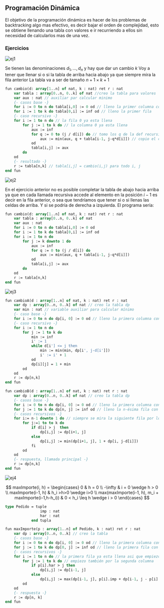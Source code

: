## Programación Dinámica
El objetivo de la programación dinámica es hacer de los problemas de backtracking algo mas efectivo, es decir bajar el orden de complejidad, esto se obtiene llenando una tabla con valores e ir recurriendo a ellos sin necesidad de calcularlos mas de una vez.

### Ejercicios

![ej1](/Materias/Algoritmos%20y%20Estructuras%20de%20Datos%202/Práctico/Consignas/dp1.png)

Se tienen las denominaciones $d_1,\dots,d_n$ y hay que dar un cambio $k$
Voy a tener que llenar si o si la tabla de arriba hacia abajo ya que siempre mira la fila anterior
La tabla va a ser de tamaño $n+1 \times k+1$
```pascal
fun cambio(d: array[1..n] of nat, k : nat) ret r : nat
	var tabla : array[0..n, 0..k] of nat //creo la tabla para valores
	var aux : nat // auxiliar par calcular minimo
	{- casos base -}
	for i := 0 to n do tabla[i,0] := 0 od // lleno la primer columna con ceros 
	for i := 1 to k do tabla[0,i] := inf od // lleno la primer fila
	{- caso recursivo -}
	for i := 1 to n do // la fila 0 ya esta llena
		for j := 1 to k do // la columna 0 ya esta llena
			aux := inf 
			for q := 0 to (j / d[i]) do // tomo los q de la def recursiva
				aux := min(aux, q + tabla[i-1, j-q*d[i]]) // copio el caso recursivo
			od
			tabla[i,j] := aux
		do
	od
	{- resultado -}
	r := tabla[n,k] // tabla[i,j] = cambio(i,j) para todo i, j
end fun 
```

![ej2](/Materias/Algoritmos%20y%20Estructuras%20de%20Datos%202/Práctico/Consignas/dp2.png)

En el ejercicio anterior no es posible completar la tabla de abajo hacia arriba ya que en cada llamada recursiva accede al elemento en la posición $i-1$ es decir en la fila anterior, o sea que tendríamos que tener si o si llenas las celdas de arriba. Y si se podría de derecha a izquierda. El programa sería:

```pascal
fun cambio(d: array[1..n] of nat, k : nat) ret r : nat
	var tabla : array[0..n, 0..k] of nat 
	var aux : nat 
	for i := 0 to n do tabla[i,0] := 0 od  
	for i := 1 to k do tabla[0,i] := inf od 
	for i := 1 to n do 
		for j := k downto 1 do 
			aux := inf 
			for q := 0 to (j / d[i]) do 
				aux := min(aux, q + tabla[i-1, j-q*d[i]]) 
			od
			tabla[i,j] := aux
		do
	od
	r := tabla[n,k] 
end fun 
```

![ej3](/Materias/Algoritmos%20y%20Estructuras%20de%20Datos%202/Práctico/Consignas/dp3.png)

```pascal
fun cambioA(d : array[1..n] of nat, k : nat) ret r : nat
	var dp : array[0..n, 0..k] of nat // creo la tabla dp 
	var min : nat // variable auxiliar para calcular mínimo
	{- caso base -} 
	for i := 0 to n do dp[i, 0] := 0 od // lleno la primera columna con 0
	{- caso recursivo -}
	for i := 1 to n do 
		for j := 1 to k do
			min := inf
			i' := 1
			while d[i'] <= j then
				min := min(min, dp[i', j-d[i']])
				i' := i' + 1
			od
			dp[i][j] = 1 + min
		od
	od
	r := dp[n,k]
end fun
```

```pascal
fun cambioB(d : array[1..n] of nat, k : nat) ret r : nat
	var dp : array[0..n, 0..k] of nat // creo la tabla dp
	{- casos base -} 
	for i := 0 to n do dp[i, 0] := 0 od // lleno la primera columna con ceros
	for j := 1 to k do dp[n, j] := inf od // lleno la n-ésima fila con infinito
	{- casos recursivos -}
	for i:= n-1 downto 1 do // siempre se mira la siguiente fila por lo que hay que llenar al revés 
		for j:=1 to to k do
			if d[i] > j  then
				dp[i,j] := dp[i+1, j]
			else 
				dp[i,j] := min(dp[i+1, j], 1 + dp[i, j-d[i]])
			fi
		od
	od 
	{- respuesta, llamada principal -}
	r := dp[n,k]
end fun
```

![ej4](/Materias/Algoritmos%20y%20Estructuras%20de%20Datos%202/Práctico/Consignas/dp4.png)

$$
maxImporte(i, h) =
\begin{cases}
0 & h = 0 \\
-\infty & i = 0 \wedge h > 0 \\
maxImporte(i-1, h) & h_i >h>0 \wedge i>0 \\
max(maxImporte(i-1, h), m_i + maxImporte(i-1,h-h_i)) & 0 < h_i \leq h \wedge i > 0 
\end{cases}
$$

```pascal
type Pedido = tuple
				imp : nat
				har : nat
			end tupla

fun maxImporte(p : array[1..n] of Pedido, k : nat) ret r : nat
	var dp : array[0..n, 0..k] // creo la tabla
	{- casos base -}
	for i := 0 to n do dp[i, 0] := 0 od // lleno la primera columna con ceros
	for j := 1 to k do dp[0, j] := inf od // lleno la primera fila con inf
	{- casos recursivos -}
	for i := 1 to n do // la primera fila ya esta llena asi que empiezo por la segunda
		for j := 1 to k do // empiezo también por la segunda columna
			if p[i].har > j then
				dp[i,j] := dp[i-1, j]
			else 
				dp[i,j] := max(dp[i-1, j], p[i].imp + dp[i-1, j - p[i].har])  
		od
	od
	{- respuesta -}
	r := dp[n, k]
end fun
```